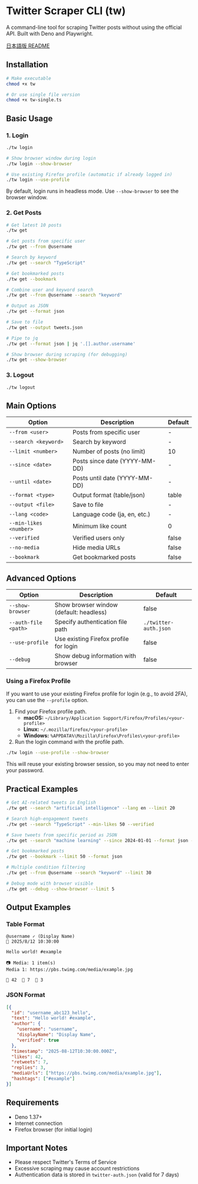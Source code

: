 # Twitter Scraper CLI (tw)

A command-line tool for scraping Twitter posts without using the official API. Built with Deno and Playwright.

[日本語版 README](README.ja.md)

## Installation

```bash
# Make executable
chmod +x tw

# Or use single file version
chmod +x tw-single.ts
```

## Basic Usage

### 1. Login
```bash
./tw login

# Show browser window during login
./tw login --show-browser

# Use existing Firefox profile (automatic if already logged in)
./tw login --use-profile
```
By default, login runs in headless mode. Use `--show-browser` to see the browser window.

### 2. Get Posts
```bash
# Get latest 10 posts
./tw get

# Get posts from specific user
./tw get --from @username

# Search by keyword
./tw get --search "TypeScript"

# Get bookmarked posts
./tw get --bookmark

# Combine user and keyword search
./tw get --from @username --search "keyword"

# Output as JSON
./tw get --format json

# Save to file
./tw get --output tweets.json

# Pipe to jq
./tw get --format json | jq '.[].author.username'

# Show browser during scraping (for debugging)
./tw get --show-browser
```

### 3. Logout
```bash
./tw logout
```

## Main Options

| Option | Description | Default |
|---|---|---|
| `--from <user>` | Posts from specific user | - |
| `--search <keyword>` | Search by keyword | - |
| `--limit <number>` | Number of posts (no limit) | 10 |
| `--since <date>` | Posts since date (YYYY-MM-DD) | - |
| `--until <date>` | Posts until date (YYYY-MM-DD) | - |
| `--format <type>` | Output format (table/json) | table |
| `--output <file>` | Save to file | - |
| `--lang <code>` | Language code (ja, en, etc.) | - |
| `--min-likes <number>` | Minimum like count | 0 |
| `--verified` | Verified users only | false |
| `--no-media` | Hide media URLs | false |
| `--bookmark` | Get bookmarked posts | false |

## Advanced Options

| Option | Description | Default |
|---|---|---|
| `--show-browser` | Show browser window (default: headless) | false |
| `--auth-file <path>` | Specify authentication file path | `./twitter-auth.json` |
| `--use-profile` | Use existing Firefox profile for login | false |
| `--debug` | Show debug information with browser | false |

### Using a Firefox Profile

If you want to use your existing Firefox profile for login (e.g., to avoid 2FA), you can use the `--profile` option.

1.  Find your Firefox profile path.
    -   **macOS:** `~/Library/Application Support/Firefox/Profiles/<your-profile>`
    -   **Linux:** `~/.mozilla/firefox/<your-profile>`
    -   **Windows:** `%APPDATA%\Mozilla\Firefox\Profiles\<your-profile>`
2.  Run the login command with the profile path.

```bash
./tw login --use-profile --show-browser
```

This will reuse your existing browser session, so you may not need to enter your password.

## Practical Examples

```bash
# Get AI-related tweets in English
./tw get --search "artificial intelligence" --lang en --limit 20

# Search high-engagement tweets
./tw get --search "TypeScript" --min-likes 50 --verified

# Save tweets from specific period as JSON
./tw get --search "machine learning" --since 2024-01-01 --format json --output ml-tweets.json

# Get bookmarked posts
./tw get --bookmark --limit 50 --format json

# Multiple condition filtering
./tw get --from @username --search "keyword" --limit 30

# Debug mode with browser visible
./tw get --debug --show-browser --limit 5
```

## Output Examples

### Table Format
```
@username ✓ (Display Name)
📅 2025/8/12 10:30:00

Hello world! #example

📷 Media: 1 item(s)
Media 1: https://pbs.twimg.com/media/example.jpg

💖 42  🔄 7  💬 3
```

### JSON Format
```json
[{
  "id": "username_abc123_hello",
  "text": "Hello world! #example",
  "author": {
    "username": "username",
    "displayName": "Display Name",
    "verified": true
  },
  "timestamp": "2025-08-12T10:30:00.000Z",
  "likes": 42,
  "retweets": 7,
  "replies": 3,
  "mediaUrls": ["https://pbs.twimg.com/media/example.jpg"],
  "hashtags": ["#example"]
}]
```

## Requirements

- Deno 1.37+
- Internet connection
- Firefox browser (for initial login)

## Important Notes

- Please respect Twitter's Terms of Service
- Excessive scraping may cause account restrictions
- Authentication data is stored in `twitter-auth.json` (valid for 7 days)